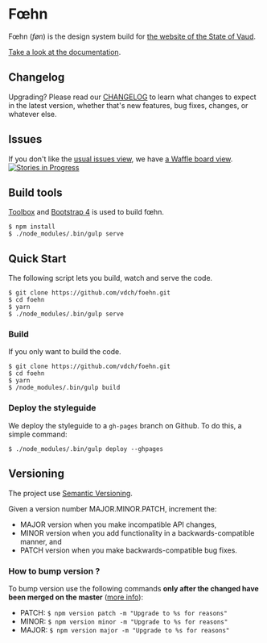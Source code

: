 # Fœhn

Fœhn (*føn*) is the design system build for [the website of the State of Vaud](http://www.vd.ch/).

[Take a look at the documentation](http://dsi-vd.github.io/foehn/).

## Changelog

Upgrading? Please read our [CHANGELOG](https://github.com/DSI-VD/foehn/blob/master/CHANGELOG.md) to learn what changes to expect in the latest version, whether that's new features, bug fixes, changes, or whatever else.

## Issues

If you don't like the [usual issues view](https://github.com/DSI-VD/foehn/issues), we have [a Waffle board view](https://waffle.io/DSI-VD/foehn).  
[![Stories in Progress](https://badge.waffle.io/DSI-VD/foehn.png?label=Ready)](https://waffle.io/DSI-VD/foehn)

## Build tools

[Toolbox](http://frontend.github.io/toolbox/) and [Bootstrap 4](http://v4-alpha.getbootstrap.com/) is used to build fœhn.

```shell
$ npm install
$ ./node_modules/.bin/gulp serve
```

## Quick Start

The following script lets you build, watch and serve the code.

```shell
$ git clone https://github.com/vdch/foehn.git
$ cd foehn
$ yarn
$ ./node_modules/.bin/gulp serve
```

### Build

If you only want to build the code.

```shell
$ git clone https://github.com/vdch/foehn.git
$ cd foehn
$ yarn
$ /node_modules/.bin/gulp build
```

### Deploy the styleguide

We deploy the styleguide to a `gh-pages` branch on Github. To do this, a simple command:

```shell
$ ./node_modules/.bin/gulp deploy --ghpages
```

## Versioning

The project use [Semantic Versioning](http://semver.org/).

Given a version number MAJOR.MINOR.PATCH, increment the:

- MAJOR version when you make incompatible API changes,
- MINOR version when you add functionality in a backwards-compatible manner, and
- PATCH version when you make backwards-compatible bug fixes.

### How to bump version ?

To bump version use the following commands **only after the changed have been merged on the master** ([more info](https://docs.npmjs.com/cli/version)):

- PATCH: `$ npm version patch -m "Upgrade to %s for reasons"`
- MINOR: `$ npm version minor -m "Upgrade to %s for reasons"`
- MAJOR: `$ npm version major -m "Upgrade to %s for reasons"`
